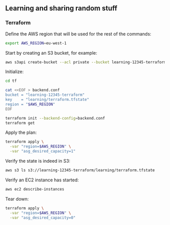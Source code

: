 ## Learning and sharing random stuff

### Terraform

Define the AWS region that will be used for the rest of the commands:

```bash
export AWS_REGION=eu-west-1
```

Start by creating an S3 bucket, for example:

```bash
aws s3api create-bucket --acl private --bucket learning-12345-terraform --create-bucket-configuration LocationConstraint=$AWS_REGION
```

Initialize:

```bash
cd tf

cat <<EOF > backend.conf
bucket = "learning-12345-terraform"
key    = "learning/terraform.tfstate"
region = "$AWS_REGION"
EOF

terraform init --backend-config=backend.conf
terraform get
```

Apply the plan:

```bash
terraform apply \
  -var "region=$AWS_REGION" \
  -var "asg_desired_capacity=1"
```

Verify the state is indeed in S3:

```bash
aws s3 ls s3://learning-12345-terraform/learning/terraform.tfstate
```

Verify an EC2 instance has started:

```bash
aws ec2 describe-instances
```

Tear down:

```bash
terraform apply \
  -var "region=$AWS_REGION" \
  -var "asg_desired_capacity=0"
```